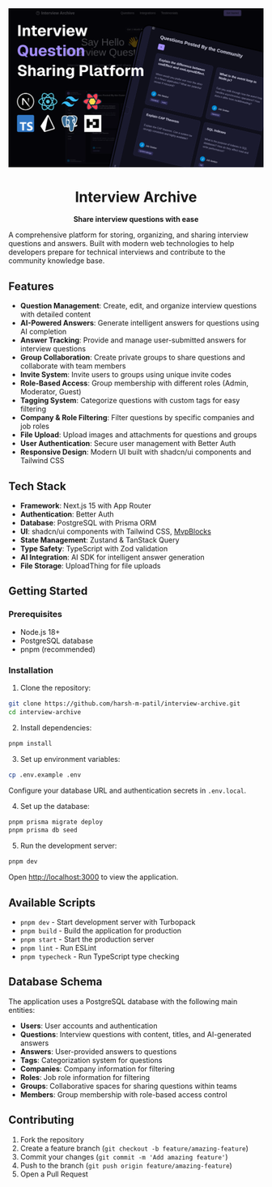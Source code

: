 <div align="center">
  <img src="./assets/app.png" alt="App preview" />
  
  # Interview Archive

**Share interview questions with ease**

</div>

A comprehensive platform for storing, organizing, and sharing interview questions and answers. Built with modern web technologies to help developers prepare for technical interviews and contribute to the community knowledge base.

## Features

- **Question Management**: Create, edit, and organize interview questions with detailed content
- **AI-Powered Answers**: Generate intelligent answers for questions using AI completion
- **Answer Tracking**: Provide and manage user-submitted answers for interview questions
- **Group Collaboration**: Create private groups to share questions and collaborate with team members
- **Invite System**: Invite users to groups using unique invite codes
- **Role-Based Access**: Group membership with different roles (Admin, Moderator, Guest)
- **Tagging System**: Categorize questions with custom tags for easy filtering
- **Company & Role Filtering**: Filter questions by specific companies and job roles
- **File Upload**: Upload images and attachments for questions and groups
- **User Authentication**: Secure user management with Better Auth
- **Responsive Design**: Modern UI built with shadcn/ui components and Tailwind CSS

## Tech Stack

- **Framework**: Next.js 15 with App Router
- **Authentication**: Better Auth
- **Database**: PostgreSQL with Prisma ORM
- **UI**: shadcn/ui components with Tailwind CSS, [MvpBlocks](https://github.com/subhadeeproy3902/mvpblocks)
- **State Management**: Zustand & TanStack Query
- **Type Safety**: TypeScript with Zod validation
- **AI Integration**: AI SDK for intelligent answer generation
- **File Storage**: UploadThing for file uploads

## Getting Started

### Prerequisites

- Node.js 18+
- PostgreSQL database
- pnpm (recommended)

### Installation

1. Clone the repository:

```bash
git clone https://github.com/harsh-m-patil/interview-archive.git
cd interview-archive
```

2. Install dependencies:

```bash
pnpm install
```

3. Set up environment variables:

```bash
cp .env.example .env
```

Configure your database URL and authentication secrets in `.env.local`.

4. Set up the database:

```bash
pnpm prisma migrate deploy
pnpm prisma db seed
```

5. Run the development server:

```bash
pnpm dev
```

Open [http://localhost:3000](http://localhost:3000) to view the application.

## Available Scripts

- `pnpm dev` - Start development server with Turbopack
- `pnpm build` - Build the application for production
- `pnpm start` - Start the production server
- `pnpm lint` - Run ESLint
- `pnpm typecheck` - Run TypeScript type checking

## Database Schema

The application uses a PostgreSQL database with the following main entities:

- **Users**: User accounts and authentication
- **Questions**: Interview questions with content, titles, and AI-generated answers
- **Answers**: User-provided answers to questions
- **Tags**: Categorization system for questions
- **Companies**: Company information for filtering
- **Roles**: Job role information for filtering
- **Groups**: Collaborative spaces for sharing questions within teams
- **Members**: Group membership with role-based access control

## Contributing

1. Fork the repository
2. Create a feature branch (`git checkout -b feature/amazing-feature`)
3. Commit your changes (`git commit -m 'Add amazing feature'`)
4. Push to the branch (`git push origin feature/amazing-feature`)
5. Open a Pull Request
